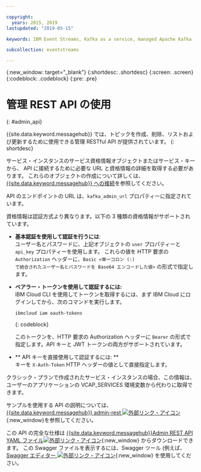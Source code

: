 ```yaml
---

copyright:
  years: 2015, 2019
lastupdated: "2019-05-15"

keywords: IBM Event Streams, Kafka as a service, managed Apache Kafka

subcollection: eventstreams

---
```


{:new_window: target="_blank"}
{:shortdesc: .shortdesc}
{:screen: .screen}
{:codeblock: .codeblock}
{:pre: .pre}

# 管理 REST API の使用
{: #admin_api}

{{site.data.keyword.messagehub}} では、トピックを作成、削除、リストおよび更新するために使用できる管理 RESTful API が提供されています。
{: shortdesc}

サービス・インスタンスのサービス資格情報オブジェクトまたはサービス・キーから、 API に接続するために必要な URL と資格情報の詳細を取得する必要があります。 これらのオブジェクトの作成について詳しくは、[{{site.data.keyword.messagehub}} への接続](/docs/services/EventStreams?topic=eventstreams-connecting)を参照してください。

API のエンドポイントの URL は、<code>kafka_admin_url</code> プロパティーに指定されています。

資格情報は認証方式より異なります。以下の 3 種類の資格情報がサポートされています。

* **基本認証を使用して認証を行うには**:<br/>
    ユーザー名とパスワードに、上記オブジェクトの <code>user</code> プロパティーと <code>api_key</code> プロパティーを使用します。 これらの値を HTTP 要求の <code>Authorization</code> ヘッダーに、<code>Basic &lt;単一コロン (:) で結合されたユーザー名とパスワードを Base64 エンコードした値&gt;</code> の形式で指定します。

* **ベアラー・トークンを使用して認証するには:**<br/>
    IBM Cloud CLI を使用してトークンを取得するには、まず IBM Cloud にログインしてから、次のコマンドを実行します。 

    ```
    ibmcloud iam oauth-tokens
    ```
    {: codeblock}

    このトークンを、HTTP 要求の Authorization ヘッダーに <code>Bearer<token></code> の形式で指定します。API キーと JWT トークンの両方がサポートされています。 

* ** API キーを直接使用して認証するには: **<br/>
    キーを <code>X-Auth-Token</code> HTTP ヘッダーの値として直接指定します。

クラシック・プランで作成されたサービス・インスタンスの場合、この情報は、ユーザーのアプリケーションの VCAP_SERVICES 環境変数から代わりに取得できます。

サンプルを使用する API の説明については、
[{{site.data.keyword.messagehub}} admin-rest ![外部リンク・アイコン](../../icons/launch-glyph.svg "外部リンク・アイコン")](https://github.com/ibm-messaging/event-streams-docs/tree/master/admin-rest-api){:new_window}を参照してください。

この API の完全な仕様は [{{site.data.keyword.messagehub}}Admin REST API YAML ファイル![外部リンク・アイコン](../../icons/launch-glyph.svg "外部リンク・アイコン")](https://github.com/ibm-messaging/event-streams-docs/blob/master/admin-rest-api/admin-rest-api.yaml){:new_window} からダウンロードできます。
この Swagger ファイルを表示するには、Swagger ツール (例えば、[Swagger エディター ![外部リンク・アイコン](../../icons/launch-glyph.svg "外部リンク・アイコン")](http://editor.swagger.io/#/){:new_window} を使用してください。




